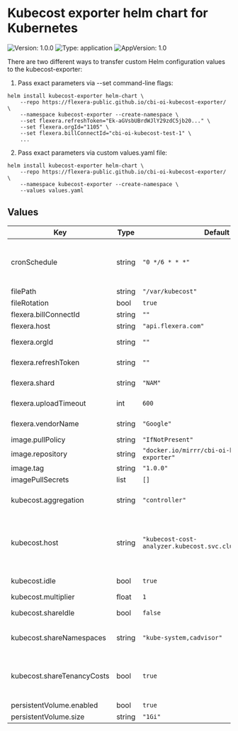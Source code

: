 # Kubecost exporter helm chart for Kubernetes

![Version: 1.0.0](https://img.shields.io/badge/Version-1.0.0-informational?style=flat-square) ![Type: application](https://img.shields.io/badge/Type-application-informational?style=flat-square) ![AppVersion: 1.0](https://img.shields.io/badge/AppVersion-1.0-informational?style=flat-square)

There are two different ways to transfer custom Helm configuration values to the kubecost-exporter:

1. Pass exact parameters via --set command-line flags:

```
helm install kubecost-exporter helm-chart \
    --repo https://flexera-public.github.io/cbi-oi-kubecost-exporter/ \
    --namespace kubecost-exporter --create-namespace \
    --set flexera.refreshToken="Ek-aGVsbUBrdWJlY29zdC5jb20..." \
	--set flexera.orgId="1105" \
	--set flexera.billConnectId="cbi-oi-kubecost-test-1" \
    ...
```

2. Pass exact parameters via custom values.yaml file:

```
helm install kubecost-exporter helm-chart \
    --repo https://flexera-public.github.io/cbi-oi-kubecost-exporter/ \
    --namespace kubecost-exporter --create-namespace \
    --values values.yaml
```

## Values

| Key | Type | Default | Description |
| --- | --- | --- | --- |
| cronSchedule | string | `"0 */6 * * *"` | setting up a cronJob scheduler to run an export task at the right time |
| filePath | string | `"/var/kubecost"` |  |
| fileRotation | bool | `true` |  |
| flexera.billConnectId | string | `""` | Bill Connect ID |
| flexera.host | string | `"api.flexera.com"` | IAM API Endpoint |
| flexera.orgId | string | `""` | flexera Organization ID |
| flexera.refreshToken | string | `""` | refresh Token from FlexeraOne |
| flexera.shard | string | `"NAM"` | Shard ("NAM", "EU") |
| flexera.uploadTimeout | int | `600` | file upload timeout in seconds |
| flexera.vendorName | string | `"Google"` | CSV file ManufacturerName |
| image.pullPolicy | string | `"IfNotPresent"` |  |
| image.repository | string | `"docker.io/mirrr/cbi-oi-kubecost-exporter"` |  |
| image.tag | string | `"1.0.0"` |  |
| imagePullSecrets | list | `[]` |  |
| kubecost.aggregation | string | `"controller"` | Aggregation Level ("namespace", "controller", "pod") |
| kubecost.host | string | `"kubecost-cost-analyzer.kubecost.svc.cluster.local:9090"` | default kubecost-cost-analyzer service host on the current cluster. For current cluster is <serviceName>.<namespaceName>.svc.cluster.local |
| kubecost.idle | bool | `true` | Include cost of idle resources |
| kubecost.multiplier | float | `1` | cost multiplier |
| kubecost.shareIdle | bool | `false` | Allocate idle cost proportionally |
| kubecost.shareNamespaces | string | `"kube-system,cadvisor"` | Comma-separated list of namespaces to share costs |
| kubecost.shareTenancyCosts | bool | `true` | Share the cost of cluster overhead assets such as cluster management costs |
| persistentVolume.enabled | bool | `true` |  |
| persistentVolume.size | string | `"1Gi"` |  |
